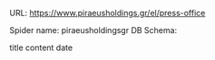 URL: https://www.piraeusholdings.gr/el/press-office

Spider name: piraeusholdingsgr
DB Schema:

title
content
date
